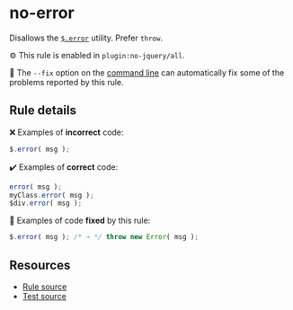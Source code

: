 # no-error

Disallows the [`$.error`](https://api.jquery.com/jQuery.error/) utility. Prefer `throw`.

⚙️ This rule is enabled in `plugin:no-jquery/all`.

🔧 The `--fix` option on the [command line](https://eslint.org/docs/user-guide/command-line-interface#fixing-problems) can automatically fix some of the problems reported by this rule.

## Rule details

❌ Examples of **incorrect** code:
```js
$.error( msg );
```

✔️ Examples of **correct** code:
```js
error( msg );
myClass.error( msg );
$div.error( msg );
```

🔧 Examples of code **fixed** by this rule:
```js
$.error( msg ); /* → */ throw new Error( msg );
```

## Resources

* [Rule source](/src/rules/no-error.js)
* [Test source](/tests/rules/no-error.js)
